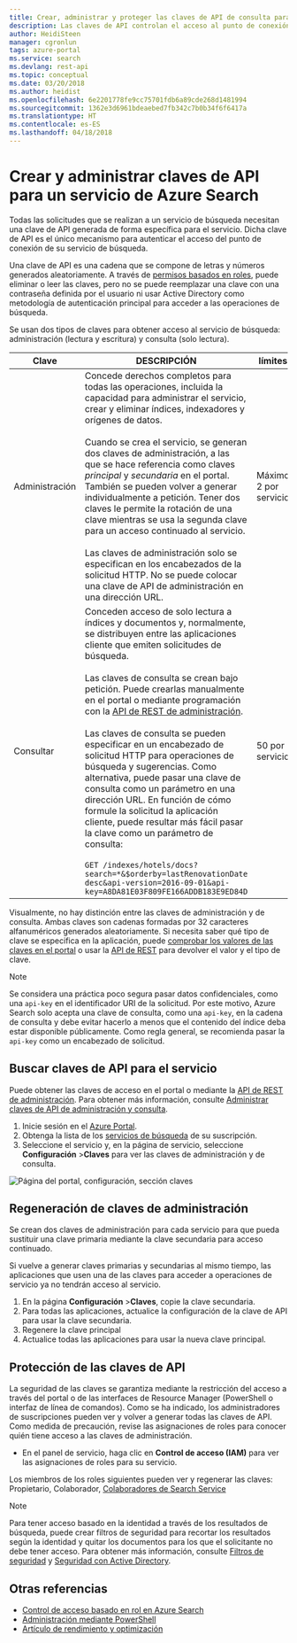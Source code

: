 ```yaml
---
title: Crear, administrar y proteger las claves de API de consulta para Azure Search | Microsoft Docs
description: Las claves de API controlan el acceso al punto de conexión de servicio. Las claves de administración conceden acceso de escritura. Las claves de consulta se pueden crear para el acceso de solo lectura.
author: HeidiSteen
manager: cgronlun
tags: azure-portal
ms.service: search
ms.devlang: rest-api
ms.topic: conceptual
ms.date: 03/20/2018
ms.author: heidist
ms.openlocfilehash: 6e2201778fe9cc75701fdb6a89cde268d1481994
ms.sourcegitcommit: 1362e3d6961bdeaebed7fb342c7b0b34f6f6417a
ms.translationtype: HT
ms.contentlocale: es-ES
ms.lasthandoff: 04/18/2018
---
```

# <a name="create-and-manage-api-keys-for-an-azure-search-service"></a>Crear y administrar claves de API para un servicio de Azure Search

Todas las solicitudes que se realizan a un servicio de búsqueda necesitan una clave de API generada de forma específica para el servicio. Dicha clave de API es el único mecanismo para autenticar el acceso del punto de conexión de su servicio de búsqueda. 

Una clave de API es una cadena que se compone de letras y números generados aleatoriamente. A través de [permisos basados en roles](search-security-rbac.md), puede eliminar o leer las claves, pero no se puede reemplazar una clave con una contraseña definida por el usuario ni usar Active Directory como metodología de autenticación principal para acceder a las operaciones de búsqueda. 

Se usan dos tipos de claves para obtener acceso al servicio de búsqueda: administración (lectura y escritura) y consulta (solo lectura).

|Clave|DESCRIPCIÓN|límites|  
|---------|-----------------|------------|  
|Administración|Concede derechos completos para todas las operaciones, incluida la capacidad para administrar el servicio, crear y eliminar índices, indexadores y orígenes de datos.<br /><br /> Cuando se crea el servicio, se generan dos claves de administración, a las que se hace referencia como claves *principal* y *secundaria* en el portal. También se pueden volver a generar individualmente a petición. Tener dos claves le permite la rotación de una clave mientras se usa la segunda clave para un acceso continuado al servicio.<br /><br /> Las claves de administración solo se especifican en los encabezados de la solicitud HTTP. No se puede colocar una clave de API de administración en una dirección URL.|Máximo 2 por servicio|  
|Consultar|Conceden acceso de solo lectura a índices y documentos y, normalmente, se distribuyen entre las aplicaciones cliente que emiten solicitudes de búsqueda.<br /><br /> Las claves de consulta se crean bajo petición. Puede crearlas manualmente en el portal o mediante programación con la [API de REST de administración](https://docs.microsoft.com/rest/api/searchmanagement/).<br /><br /> Las claves de consulta se pueden especificar en un encabezado de solicitud HTTP para operaciones de búsqueda y sugerencias. Como alternativa, puede pasar una clave de consulta como un parámetro en una dirección URL. En función de cómo formule la solicitud la aplicación cliente, puede resultar más fácil pasar la clave como un parámetro de consulta:<br /><br /> `GET /indexes/hotels/docs?search=*&$orderby=lastRenovationDate desc&api-version=2016-09-01&api-key=A8DA81E03F809FE166ADDB183E9ED84D`|50 por servicio|  

 Visualmente, no hay distinción entre las claves de administración y de consulta. Ambas claves son cadenas formadas por 32 caracteres alfanuméricos generados aleatoriamente. Si necesita saber qué tipo de clave se especifica en la aplicación, puede [comprobar los valores de las claves en el portal](https://portal.azure.com) o usar la [API de REST](https://docs.microsoft.com/rest/api/searchmanagement/) para devolver el valor y el tipo de clave.  

> [!NOTE]  
>  Se considera una práctica poco segura pasar datos confidenciales, como una `api-key` en el identificador URI de la solicitud. Por este motivo, Azure Search solo acepta una clave de consulta, como una `api-key`, en la cadena de consulta y debe evitar hacerlo a menos que el contenido del índice deba estar disponible públicamente. Como regla general, se recomienda pasar la `api-key` como un encabezado de solicitud.  

## <a name="find-api-keys-for-your-service"></a>Buscar claves de API para el servicio

Puede obtener las claves de acceso en el portal o mediante la [API de REST de administración](https://docs.microsoft.com/rest/api/searchmanagement/). Para obtener más información, consulte [Administrar claves de API de administración y consulta](search-security-api-keys.md).

1. Inicie sesión en el [Azure Portal](https://portal.azure.com).
2. Obtenga la lista de los [servicios de búsqueda](https://portal.azure.com/#blade/HubsExtension/BrowseResourceBlade/resourceType/Microsoft.Search%2FsearchServices) de su suscripción.
3. Seleccione el servicio y, en la página de servicio, seleccione **Configuración** >**Claves** para ver las claves de administración y de consulta.

![Página del portal, configuración, sección claves](media/search-security-overview/settings-keys.png)

## <a name="regenerate-admin-keys"></a>Regeneración de claves de administración

Se crean dos claves de administración para cada servicio para que pueda sustituir una clave primaria mediante la clave secundaria para acceso continuado.

Si vuelve a generar claves primarias y secundarias al mismo tiempo, las aplicaciones que usen una de las claves para acceder a operaciones de servicio ya no tendrán acceso al servicio.

1. En la página **Configuración** >**Claves**, copie la clave secundaria.
2. Para todas las aplicaciones, actualice la configuración de la clave de API para usar la clave secundaria.
3. Regenere la clave principal
4. Actualice todas las aplicaciones para usar la nueva clave principal.

## <a name="secure-api-keys"></a>Protección de las claves de API
La seguridad de las claves se garantiza mediante la restricción del acceso a través del portal o de las interfaces de Resource Manager (PowerShell o interfaz de línea de comandos). Como se ha indicado, los administradores de suscripciones pueden ver y volver a generar todas las claves de API. Como medida de precaución, revise las asignaciones de roles para conocer quién tiene acceso a las claves de administración.

+ En el panel de servicio, haga clic en **Control de acceso (IAM)** para ver las asignaciones de roles para su servicio.

Los miembros de los roles siguientes pueden ver y regenerar las claves: Propietario, Colaborador, [Colaboradores de Search Service](https://docs.microsoft.com/azure/role-based-access-control/built-in-roles#search-service-contributor)

> [!Note]
> Para tener acceso basado en la identidad a través de los resultados de búsqueda, puede crear filtros de seguridad para recortar los resultados según la identidad y quitar los documentos para los que el solicitante no debe tener acceso. Para obtener más información, consulte [Filtros de seguridad](search-security-trimming-for-azure-search.md) y [Seguridad con Active Directory](search-security-trimming-for-azure-search-with-aad.md).

## <a name="see-also"></a>Otras referencias

+ [Control de acceso basado en rol en Azure Search](search-security-rbac.md)
+ [Administración mediante PowerShell](search-manage-powershell.md) 
+ [Artículo de rendimiento y optimización](search-performance-optimization.md)